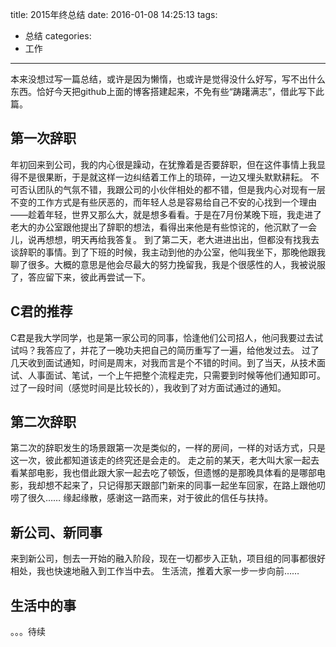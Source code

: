 title: 2015年终总结
date: 2016-01-08 14:25:13
tags:
- 总结
categories:
- 工作
---

本来没想过写一篇总结，或许是因为懒惰，也或许是觉得没什么好写，写不出什么东西。恰好今天把github上面的博客搭建起来，不免有些“踌躇满志”，借此写下此篇。

## 第一次辞职
年初回来到公司，我的内心很是躁动，在犹豫着是否要辞职，但在这件事情上我显得不是很果断，于是就这样一边纠结着工作上的琐碎，一边又埋头默默耕耘。
不可否认团队的气氛不错，我跟公司的小伙伴相处的都不错，但是我内心对现有一层不变的工作方式是有些厌恶的，而年轻人总是容易给自己不安的心找到一个理由——趁着年轻，世界又那么大，就是想多看看。于是在7月份某晚下班，我走进了老大的办公室跟他提出了辞职的想法，看得出来他是有些惊诧的，他沉默了一会儿，说再想想，明天再给我答复。
到了第二天，老大进进出出，但都没有找我去谈辞职的事情。到了下班的时候，我主动到他的办公室，他叫我坐下，那晚他跟我聊了很多。大概的意思是他会尽最大的努力挽留我，我是个很感性的人，我被说服了，答应留下来，彼此再尝试一下。

## C君的推荐
C君是我大学同学，也是第一家公司的同事，恰逢他们公司招人，他问我要过去试试吗？我答应了，并花了一晚功夫把自己的简历重写了一遍，给他发过去。
过了几天收到面试通知，时间是周末，对我而言是个不错的时间。到了当天，从技术面试、人事面试、笔试，一个上午把整个流程走完，只需要到时候等他们通知即可。过了一段时间（感觉时间是比较长的），我收到了对方面试通过的通知。

## 第二次辞职
第二次的辞职发生的场景跟第一次是类似的，一样的房间，一样的对话方式，只是这一次，彼此都知道该走的终究还是会走的。
走之前的某天，老大叫大家一起去看某部电影，我也借此跟大家一起去吃了顿饭，但遗憾的是那晚具体看的是哪部电影，我却想不起来了，只记得那天跟部门新来的同事一起坐车回家，在路上跟他叨唠了很久……
缘起缘散，感谢这一路而来，对于彼此的信任与扶持。

## 新公司、新同事
来到新公司，刨去一开始的融入阶段，现在一切都步入正轨，项目组的同事都很好相处，我也快速地融入到工作当中去。
生活流，推着大家一步一步向前……

## 生活中的事
。。。待续
